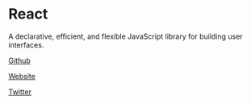 # React

A declarative, efficient, and flexible JavaScript library for building user interfaces.

[Github](https://github.com/facebook/react)

[Website](https://reactjs.org/?developerstash)

[Twitter](https://twitter.com/reactjs)
